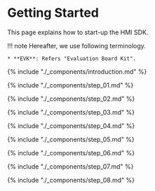 # Getting Started

This page explains how to start-up the HMI SDK.

!!! note
    Hereafter, we use following terminology.

    * **EVK**: Refers "Evaluation Board Kit".

{% include "./_components/introduction.md" %}

{% include "./_components/step_01.md" %}

{% include "./_components/step_02.md" %}

{% include "./_components/step_03.md" %}

{% include "./_components/step_04.md" %}

{% include "./_components/step_05.md" %}

{% include "./_components/step_06.md" %}

{% include "./_components/step_07.md" %}

{% include "./_components/step_08.md" %}
